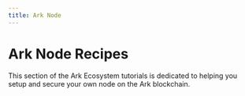 ```yaml
---
title: Ark Node
---
```


# Ark Node Recipes

This section of the Ark Ecosystem tutorials is dedicated to helping you setup and secure your own node on the Ark blockchain.